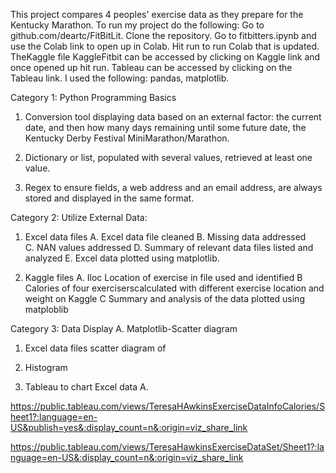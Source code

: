   This project  compares 4 peoples' exercise data as they   prepare for the Kentucky  Marathon.
To run my project do the following: Go to github.com/deartc/FitBitLit.  Clone the repository.  Go to fitbitters.ipynb and use the Colab link to open up in Colab.
Hit run to run Colab that is updated. TheKaggle file KaggleFitbit can be accessed by clicking on Kaggle link and once opened up hit run.  Tableau can be accessed by clicking on the Tableau link. I used the following: pandas, matplotlib.  
  
 
Category 1: Python Programming Basics

1. Conversion tool displaying data based on an external factor: the current date, and then  how many days remaining until some future date, the Kentucky Derby Festival MiniMarathon/Marathon. 
 
2. Dictionary or list, populated with several values, retrieved at least one value.

3. Regex to ensure  fields, a web address and an email address, are always stored and displayed in the same format. 
 
 
 
Category 2: Utilize External Data:
 
1. Excel data files 
A. Excel data file cleaned
B. Missing data addressed  
C. NAN values addressed
D. Summary of relevant data files listed and analyzed 
E. Excel data plotted using matplotlib.


2. Kaggle files
A. Iloc Location of exercise in file used and identified 
B Calories of four  exerciserscalculated with different exercise location  and weight on Kaggle 
C Summary and analysis of the data plotted using matploblib



Category 3: Data Display
A. Matplotlib-Scatter diagram 
1.  Excel data files scatter diagram of
2.  Histogram 

2. Tableau to chart Excel data
A.

https://public.tableau.com/views/TeresaHAwkinsExerciseDataInfoCalories/Sheet1?:language=en-US&publish=yes&:display_count=n&:origin=viz_share_link



https://public.tableau.com/views/TeresaHawkinsExerciseDataSet/Sheet1?:language=en-US&:display_count=n&:origin=viz_share_link








  


